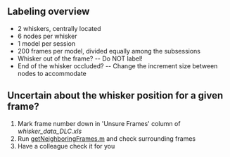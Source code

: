 ## Labeling overview
- 2 whiskers, centrally located
- 6 nodes per whisker
- 1 model per session
- 200 frames per model, divided equally among the subsessions
- Whisker out of the frame? -- Do NOT label!
- End of the whisker occluded? -- Change the increment size between nodes to accommodate

## Uncertain about the whisker position for a given frame?
1. Mark frame number down in 'Unsure Frames' column of *whisker_data_DLC.xls*
2. Run [getNeighboringFrames.m](https://github.com/sachaker/deeplabcut_texteam/blob/master/Code/Track%20whiskers/getNeighboringFrames.m) and check surrounding frames
3. Have a colleague check it for you

## 
